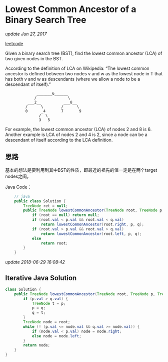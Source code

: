 # Lowest Common Ancestor of a Binary Search Tree

_update Jun 27, 2017_

[leetcode](https://leetcode.com/problems/lowest-common-ancestor-of-a-binary-search-tree/#/description)

Given a binary search tree \(BST\), find the lowest common ancestor \(LCA\) of two given nodes in the BST.

According to the definition of LCA on Wikipedia: “The lowest common ancestor is defined between two nodes v and w as the lowest node in T that has both v and w as descendants \(where we allow a node to be a descendant of itself\).”

```text
              _______6______
             /              \
          ___2__          ___8__
         /      \        /      \
         0      _4       7       9
               /  \
               3   5
```

For example, the lowest common ancestor \(LCA\) of nodes 2 and 8 is 6. Another example is LCA of nodes 2 and 4 is 2, since a node can be a descendant of itself according to the LCA definition.

## 思路

基本的想法是要利用到其中BST的性质，即最近的祖先的值一定是在两个target nodes之间。

Java Code：

```java
    // java
    public class Solution {
        TreeNode ret = null;
        public TreeNode lowestCommonAncestor(TreeNode root, TreeNode p, TreeNode q) {
            if (root == null) return null;
            if (root.val < p.val && root.val < q.val)
                return lowestCommonAncestor(root.right, p, q);
            if (root.val > p.val && root.val > q.val)
                return lowestCommonAncestor(root.left, p, q);
            else
                return root;
        }  
    }
```

_update 2018-06-29 16:08:42_

## Iterative Java Solution

```java
class Solution {
    public TreeNode lowestCommonAncestor(TreeNode root, TreeNode p, TreeNode q) {
        if (p.val > q.val) {
            TreeNode t = p;
            p = q;
            q = t;
        }
        TreeNode node = root;
        while (! (p.val <= node.val && q.val >= node.val)) {
            if (node.val < p.val) node = node.right;
            else node = node.left;
        }
        return node;
    }
}
```

